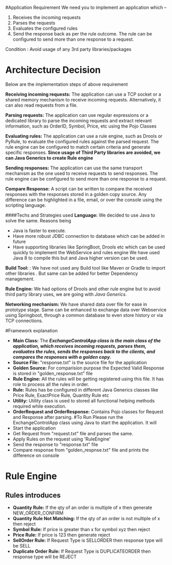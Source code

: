 #Application Requirement
We need you to implement an application which –
1. Receives the incoming requests
2. Parses the requests
3. Evaluates the configured rules
4. Send the response back as per the rule outcome. The rule can be configured to send more
than one response to a request.

Condition : Avoid usage of any 3rd party libraries/packages


# Architecture Decision
Below are the implementation steps of above requirement

**Receiving incoming requests:**  The application can use a TCP socket or a shared memory mechanism to receive incoming requests. Alternatively, it can also read requests from a file.

**Parsing requests:** The application can use regular expressions or a dedicated library to parse the incoming requests and extract relevant information, such as OrderID, Symbol, Price, etc using the Pojo Classes

**Evaluating rules:** The application can use a rule engine, such as Drools or PyRule, to evaluate the configured rules against the parsed request. The rule engine can be configured to match certain criteria and generate specific responses. 
**Since usage of Third Party libraries are avoided, we can Java Generics to create Rule engine**

**Sending responses:** The application can use the same transport mechanism as the one used to receive requests to send responses. The rule engine can be configured to send more than one response to a request.

**Compare Response:** A script can be written to compare the received responses with the responses stored in a golden copy source. Any difference can be highlighted in a file, email, or over the console using the scripting language.

####Techs and Strategies used
**Language:** We decided to use Java to solve the same. Reasons being 
- Java is faster to execute.  
- Have more robust JDBC connection to database which can be added in future
- Have supporting libraries like SpringBoot, Drools etc which can be used quickly to implement the WebService and rules engine
We have used Java 8  to compile this but and Java higher version can be used.

**Build Tool:** : We have not used any Build tool like Maven or Gradle to import other libraries . But same can be added for better Dependency management.

**Rule Engine:** We had options of Drools and other rule engine but to avoid third party library uses, we are going with *Java Generics*.

**Networking mechanism:** We have shared data over file for ease in prototype stage. Same can be enhanced to exchange data over Webservice using Springboot, through a common database to even store history or via TCP connections.

#Framework explanation

- **Main Class:** The ***ExchangeControlApp class is the main class of the application, which receives incoming requests, parses them, evaluates the rules, sends the responses back to the clients, and compares the responses with a golden copy.***
- **Source File:** "response.txt" is the source file for the application
- **Golden Source:** For comparision purpose the Expected Valid Response is stored in "golden_response.txt" file
- **Rule Engine:** All the rules will be getting registered using this file. It has role to process all the rules in order.
- **Rule:** Rules has be configured in different Java Generics classes like Price Rule, ExactPrice Rule, Quantity Rule etc
- **Utility:** Utility class is used to stored all functional helping methods required while execution.
- **OrderRequest and OrderResponse:** Contains Pojo classes for Request and Response after parsing.
#To Run
Please run the ExchangeControlApp class using Java to start the application.
It will
- Start the application
- Get Request from "request.txt" file and parses the same.
- Apply Rules on the request using 'RuleEngine' 
- Send the response to "response.txt" file
- Compare response from "golden_respnse.txt" file and prints the difference on console

# Rule Engine

## Rules introduces
- **Quantity Rule:** If the qty of an order is multiple of x then generate NEW_ORDER_CONFIRM
- **Quantity Rule Not Matching:** If the qty of an order is not multiple of x then reject
- **Symbol Rule:**  If price is greater than x for symbol xyz then reject
- **Price Rule:** If price is 123 then generate reject
- **SellOrder Rule:** If Request Type is SELLORDER then response type will be SELL
- **Duplicate Order Rule:** If Request Type is DUPLICATEORDER then response type will be REJECT








